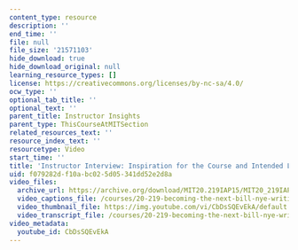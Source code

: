 ```yaml
---
content_type: resource
description: ''
end_time: ''
file: null
file_size: '21571103'
hide_download: true
hide_download_original: null
learning_resource_types: []
license: https://creativecommons.org/licenses/by-nc-sa/4.0/
ocw_type: ''
optional_tab_title: ''
optional_text: ''
parent_title: Instructor Insights
parent_type: ThisCourseAtMITSection
related_resources_text: ''
resource_index_text: ''
resourcetype: Video
start_time: ''
title: 'Instructor Interview: Inspiration for the Course and Intended Learning outcomes'
uid: f079282d-f10a-bc02-5d05-341dd52e2d8a
video_files:
  archive_url: https://archive.org/download/MIT20.219IAP15/MIT20_219IAP15_Course_Development_300k.mp4
  video_captions_file: /courses/20-219-becoming-the-next-bill-nye-writing-and-hosting-the-educational-show-january-iap-2015/7024e0aaff2f5745bbf4348f27583776_CbDsSQEvEkA.vtt
  video_thumbnail_file: https://img.youtube.com/vi/CbDsSQEvEkA/default.jpg
  video_transcript_file: /courses/20-219-becoming-the-next-bill-nye-writing-and-hosting-the-educational-show-january-iap-2015/b125a25d8ac0545b2477a3dc2633f8a5_CbDsSQEvEkA.pdf
video_metadata:
  youtube_id: CbDsSQEvEkA
---
```

